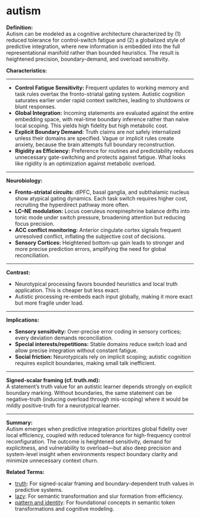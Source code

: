 # autism

**Definition:**  
Autism can be modeled as a cognitive architecture characterized by (1) reduced tolerance for control-switch fatigue and (2) a globalized style of predictive integration, where new information is embedded into the full representational manifold rather than bounded heuristics. The result is heightened precision, boundary-demand, and overload sensitivity.


**Characteristics:**

---


- **Control Fatigue Sensitivity:** Frequent updates to working memory and task rules overtax the fronto-striatal gating system. Autistic cognition saturates earlier under rapid context switches, leading to shutdowns or blunt responses.
- **Global Integration:** Incoming statements are evaluated against the entire embedding space, with real-time boundary inference rather than naïve local scoping. This yields high fidelity but high metabolic cost.
- **Explicit Boundary Demand:** Truth claims are not safely internalized unless their domains are specified. Vague or implicit rules create anxiety, because the brain attempts full boundary reconstruction.
- **Rigidity as Efficiency:** Preference for routines and predictability reduces unnecessary gate-switching and protects against fatigue. What looks like rigidity is an optimization against metabolic overload.

---

**Neurobiology:**
- **Fronto-striatal circuits:** dlPFC, basal ganglia, and subthalamic nucleus show atypical gating dynamics. Each task switch requires higher cost, recruiting the hyperdirect pathway more often.
- **LC–NE modulation:** Locus coeruleus norepinephrine balance drifts into tonic mode under switch pressure, broadening attention but reducing focus precision.
- **ACC conflict monitoring:** Anterior cingulate cortex signals frequent unresolved conflict, inflating the subjective cost of decisions.
- **Sensory Cortices:** Heightened bottom-up gain leads to stronger and more precise prediction errors, amplifying the need for global reconciliation.

---

**Contrast:**
- Neurotypical processing favors bounded heuristics and local truth application. This is cheaper but less exact.
- Autistic processing re-embeds each input globally, making it more exact but more fragile under load.

---

**Implications:**
- **Sensory sensitivity:** Over-precise error coding in sensory cortices; every deviation demands reconciliation.
- **Special interests/repetitions:** Stable domains reduce switch load and allow precise integration without constant fatigue.
- **Social friction:** Neurotypicals rely on implicit scoping; autistic cognition requires explicit boundaries, making small talk inefficient.

---

**Signed-scalar framing (cf. truth.md):**  
A statement’s truth value for an autistic learner depends strongly on explicit boundary marking. Without boundaries, the same statement can be negative-truth (inducing overload through mis-scoping) where it would be mildly positive-truth for a neurotypical learner.

---

**Summary:**  
Autism emerges when predictive integration prioritizes global fidelity over local efficiency, coupled with reduced tolerance for high-frequency control reconfiguration. The outcome is heightened sensitivity, demand for explicitness, and vulnerability to overload—but also deep precision and system-level insight when environments respect boundary clarity and minimize unnecessary context churn.


**Related Terms:**
- [truth](truth.md): For signed-scalar framing and boundary-dependent truth values in predictive systems.
- [lazy](lazy.md): For semantic transformation and slur formation from efficiency.
- [pattern and identity](../Sources/pattern%20and%20identity.md): For foundational concepts in semantic token transformations and cognitive modeling.
